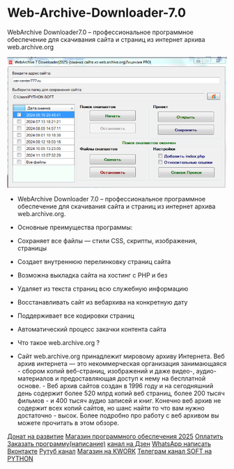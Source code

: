 # Web-Archive-Downloader-7.0
WebArchive Downloader7.0 – профессиональное программное обеспечение для скачивания сайта и страниц из интернет архива web.archive.org

![alt text](https://github.com/nop-74/Web-Archive-Downloader-7.0/blob/main/1.png)

- WebArchive Downloader 7.0 – профессиональное программное обеспечение для скачивания сайта и страниц из интернет архива web.archive.org.

- Основные преимущества программы:

- Сохраняет все файлы — стили CSS, скрипты, изображения, страницы
- Создает внутреннюю перелинковку страниц сайта
- Возможна выкладка сайта на хостинг с PHP и без
- Удаляет из текста страниц всю служебную информацию
- Восстанавливать сайт из вебархива на конкретную дату
- Поддерживает все кодировки страниц
- Автоматический процесс закачки контента сайта
- Что такое web.archive.org ?
 
- Сайт web.archive.org принадлежит мировому архиву Интернета. Веб архив интернета — это некоммерческая организация занимающаяся - сбором копий веб-страниц, изображений и даже видео-, аудио- материалов и предоставляющая доступ к нему на бесплатной основе. - Веб архив сайтов создан в 1996 году и на сегодняшний день содержит более 520 млрд копий веб страниц, более 200 тысяч фильмов - и 400 тысяч аудио записей и книг. Конечно веб архив не содержит всех копий сайтов, но шанс найти то что вам нужно достаточно - высок. Более подробно про работу с веб архивом вы можете прочитать в этом обзоре.

[Донат на развитие](https://www.donationalerts.com/r/fradyrad)
[Магазин программного обеспечения 2025](https://t.me/softnull2022)
[Оплатить](https://t.me/oplata_usl)
[Заказать программу(написание)](https://t.me/fradyrad)
[канал на Дзен](https://dzen.ru/privatsoft)
[WhatsApp написать](https://wa.me/79511193576)
[Вконтакте](https://vk.com/softwareshop2023)
[Рутуб канал](https://rutube.ru/channel/23699504/)
[Магазин на KWORK](https://kwork.ru/user/sleadgenrator)
[Телеграм канал SOFT на PYTHON](https://t.me/python_softs)
